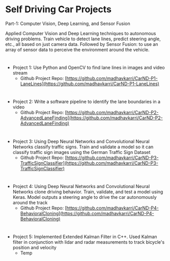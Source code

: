 # Self Driving Car Projects

Part-1: Computer Vision, Deep Learning, and Sensor Fusion

Applied Computer Vision and Deep Learning techniques to autonomous driving problems. Train vehicle to detect lane lines, predict steering angle, etc., all based on just camera data. Followed by Sensor Fusion: to use an array of sensor data to perceive the environment around the vehicle.

#
- Project 1: Use Python and OpenCV to find lane lines in images and video stream
  - Github Project Repo: [https://github.com/madhavkarri/CarND-P1-LaneLines](https://github.com/madhavkarri/CarND-P1-LaneLines)

#
- Project 2: Write a software pipeline to identify the lane boundaries in a video
  - Github Project Repo: [https://github.com/madhavkarri/CarND-P2-AdvancedLaneFinding](https://github.com/madhavkarri/CarND-P2-AdvancedLaneFinding)

#
- Project 3: Using Deep Neural Networks and Convolutional Neural Networks classify traffic signs. Train and validate a model so it can classify traffic sign images using the German Traffic Sign Dataset
  - Github Project Repo: [https://github.com/madhavkarri/CarND-P3-TrafficSignClassifier](https://github.com/madhavkarri/CarND-P3-TrafficSignClassifier)

#
- Project 4: Using Deep Neural Networks and Convolutional Neural Networks clone driving behavior. Train, validate, and test a model using Keras. Model outputs a steering angle to drive the car autonomously around the track
  - Github Project Repo: [https://github.com/madhavkarri/CarND-P4-BehavioralCloning](https://github.com/madhavkarri/CarND-P4-BehavioralCloning)

#
- Project 5: Implemented Extended Kalman Filter in C++. Used Kalman filter in conjunction with lidar and radar measurements to track bicycle's position and velocity
  - Temp
